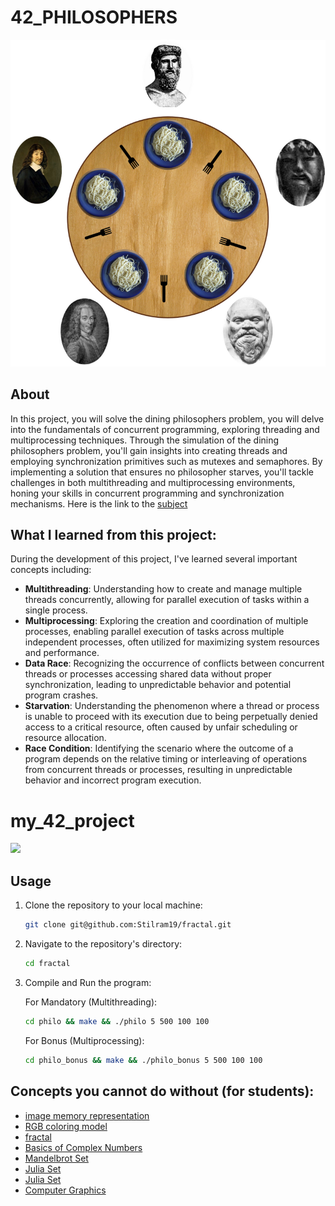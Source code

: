 # 42_PHILOSOPHERS

![](images/dining_philosophers.png)

## About

In this project, you will solve the dining philosophers problem, you will delve into the fundamentals of concurrent programming, exploring threading and multiprocessing techniques. Through the simulation of the dining philosophers problem, you'll gain insights into creating threads and employing synchronization primitives such as mutexes and semaphores. By implementing a solution that ensures no philosopher starves, you'll tackle challenges in both multithreading and multiprocessing environments, honing your skills in concurrent programming and synchronization mechanisms.
Here is the link to the [subject](https://cdn.intra.42.fr/pdf/pdf/73397/en.subject.pdf)

## What I learned from this project:

During the development of this project, I've learned several important concepts including:

- **Multithreading**: Understanding how to create and manage multiple threads concurrently, allowing for parallel execution of tasks within a single process.
- **Multiprocessing**: Exploring the creation and coordination of multiple processes, enabling parallel execution of tasks across multiple independent processes, often utilized for maximizing system resources and performance.
- **Data Race**: Recognizing the occurrence of conflicts between concurrent threads or processes accessing shared data without proper synchronization, leading to unpredictable behavior and potential program crashes.
- **Starvation**: Understanding the phenomenon where a thread or process is unable to proceed with its execution due to being perpetually denied access to a critical resource, often caused by unfair scheduling or resource allocation.
- **Race Condition**: Identifying the scenario where the outcome of a program depends on the relative timing or interleaving of operations from concurrent threads or processes, resulting in unpredictable behavior and incorrect program execution.

# my_42_project

![](resources/my_project.png)

## Usage

1. Clone the repository to your local machine:

   ```bash
   git clone git@github.com:Stilram19/fractal.git
   ```

2. Navigate to the repository's directory:

    ```bash
    cd fractal
    ```

3. Compile and Run the program:

    For Mandatory (Multithreading):

   ``` bash
   cd philo && make && ./philo 5 500 100 100
   ```

    For Bonus (Multiprocessing):

    ``` bash
   cd philo_bonus && make && ./philo_bonus 5 500 100 100
   ```
## Concepts you cannot do without (for students):

- [image memory representation](https://youtu.be/8CuYq3RU7BY?si=4uNmKBcBs7NfgL5R)
- [RGB coloring model](https://en.wikipedia.org/wiki/RGB_color_model)
- [fractal](https://en.wikipedia.org/wiki/Fractal)
- [Basics of Complex Numbers](https://en.wikipedia.org/wiki/Complex_number)
- [Mandelbrot Set](https://en.wikipedia.org/wiki/Mandelbrot_set)
- [Julia Set](https://en.wikipedia.org/wiki/Julia_set)
- [Julia Set](https://en.wikipedia.org/wiki/Julia_set)
- [Computer Graphics](https://en.wikipedia.org/wiki/Computer_graphics_(computer_science))